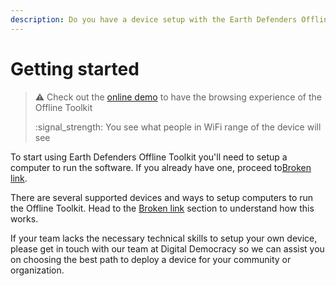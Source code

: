 ```yaml
---
description: Do you have a device setup with the Earth Defenders Offline Toolkit?
---
```


# Getting started

> ⚠️ Check out the [online demo](http://demo.earthdefenderstoolkit.com/) to have the browsing experience of the Offline Toolkit&#x20;
>
> :signal\_strength: You see what people in WiFi range of the device will see

To start using Earth Defenders Offline Toolkit you'll need to setup a computer to run the software. If you already have one, proceed to[Broken link](broken-reference "mention").

There are several supported devices and ways to setup computers to run the Offline Toolkit. Head to the [Broken link](broken-reference "mention") section to understand how this works.

If your team lacks the necessary technical skills to setup your own device, please get in touch with our team at Digital Democracy so we can assist you on choosing the best path to deploy a device for your community or organization.



